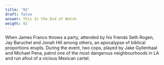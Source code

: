 ```yaml
---
title: '92'
draft: false
answer: This Is the End of Watch
weight: 92
---
```

When James Franco throws a party, attended by his friends Seth Rogen, Jay Baruchel and Jonah Hill among others, an apocalypse of biblical proportions erupts. During the event, two cops, played by Jake Gyllenhaal and Michael Pena, patrol one of the most dangerous neighbourhoods in LA and run afoul of a vicious Mexican cartel.